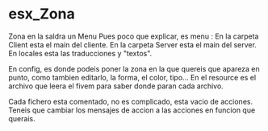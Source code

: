# esx_Zona
Zona en la saldra un Menu
Pues poco que explicar, es menu :
En la carpeta Client esta el main del cliente.
En la carpeta Server esta el main del server.
En locales esta las traducciones y "textos".

En config, es donde podeis poner la zona en la que quereis que apareza en punto, como tambien editarlo, la forma, el color, tipo...
En el resource es el archivo que leera el fivem para saber donde paran cada archivo.

Cada fichero esta comentado, no es complicado, esta vacio de acciones.
Teneis que cambiar los mensajes de accion a las acciones en funcion que querais.
